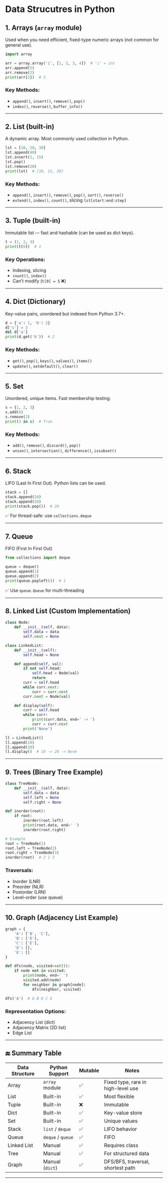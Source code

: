 # Data Strucutres in Python

## 1. **Arrays** (`array` module)

Used when you need efficient, fixed-type numeric arrays (not common for general use).

```python
import array

arr = array.array('i', [1, 2, 3, 4])  # 'i' = int
arr.append(5)
arr.remove(2)
print(arr[2])  # 3
```

### Key Methods:

* `append()`, `insert()`, `remove()`, `pop()`
* `index()`, `reverse()`, `buffer_info()`

---

## 2. **List** (built-in)

A dynamic array. Most commonly used collection in Python.

```python
lst = [10, 20, 30]
lst.append(40)
lst.insert(1, 15)
lst.pop()
lst.remove(20)
print(lst)  # [10, 15, 30]
```

### Key Methods:

* `append()`, `insert()`, `remove()`, `pop()`, `sort()`, `reverse()`
* `extend()`, `index()`, `count()`, slicing `lst[start:end:step]`

---

## 3. **Tuple** (built-in)

Immutable list — fast and hashable (can be used as dict keys).

```python
t = (1, 2, 3)
print(t[0])  # 1
```

### Key Operations:

* Indexing, slicing
* `count()`, `index()`
* Can't modify (`t[0] = 5` ❌)

---

## 4. **Dict** (Dictionary)

Key-value pairs, unordered but indexed from Python 3.7+.

```python
d = {'a': 1, 'b': 2}
d['c'] = 3
del d['a']
print(d.get('b'))  # 2
```

### Key Methods:

* `get()`, `pop()`, `keys()`, `values()`, `items()`
* `update()`, `setdefault()`, `clear()`

---

## 5. **Set**

Unordered, unique items. Fast membership testing.

```python
s = {1, 2, 3}
s.add(4)
s.remove(2)
print(3 in s)  # True
```

### Key Methods:

* `add()`, `remove()`, `discard()`, `pop()`
* `union()`, `intersection()`, `difference()`, `issubset()`

---

## 6. **Stack**

LIFO (Last In First Out). Python lists can be used.

```python
stack = []
stack.append(10)
stack.append(20)
print(stack.pop())  # 20
```

✅ For thread-safe: use `collections.deque`

---

## 7. **Queue**

FIFO (First In First Out)

```python
from collections import deque

queue = deque()
queue.append(1)
queue.append(2)
print(queue.popleft())  # 1
```

✅ Use `queue.Queue` for multi-threading

---

## 8. **Linked List** (Custom Implementation)

```python
class Node:
    def __init__(self, data):
        self.data = data
        self.next = None

class LinkedList:
    def __init__(self):
        self.head = None

    def append(self, val):
        if not self.head:
            self.head = Node(val)
            return
        curr = self.head
        while curr.next:
            curr = curr.next
        curr.next = Node(val)

    def display(self):
        curr = self.head
        while curr:
            print(curr.data, end=' -> ')
            curr = curr.next
        print('None')

ll = LinkedList()
ll.append(10)
ll.append(20)
ll.display()  # 10 -> 20 -> None
```

---

## 9. **Trees** (Binary Tree Example)

```python
class TreeNode:
    def __init__(self, data):
        self.data = data
        self.left = None
        self.right = None

def inorder(root):
    if root:
        inorder(root.left)
        print(root.data, end=' ')
        inorder(root.right)

# Example
root = TreeNode(1)
root.left = TreeNode(2)
root.right = TreeNode(3)
inorder(root)  # 2 1 3
```

### Traversals:

* Inorder (LNR)
* Preorder (NLR)
* Postorder (LRN)
* Level-order (use queue)

---

## 10. **Graph** (Adjacency List Example)

```python
graph = {
    'A': ['B', 'C'],
    'B': ['D'],
    'C': ['E'],
    'D': [],
    'E': []
}

def dfs(node, visited=set()):
    if node not in visited:
        print(node, end=' ')
        visited.add(node)
        for neighbor in graph[node]:
            dfs(neighbor, visited)

dfs('A')  # A B D C E
```

### Representation Options:

* Adjacency List (dict)
* Adjacency Matrix (2D list)
* Edge List

---

## 🔚 Summary Table

| Data Structure | Python Support    | Mutable | Notes                              |
| -------------- | ----------------- | ------- | ---------------------------------- |
| Array          | `array` module    | ✅       | Fixed type, rare in high-level use |
| List           | Built-in          | ✅       | Most flexible                      |
| Tuple          | Built-in          | ❌       | Immutable                          |
| Dict           | Built-in          | ✅       | Key-value store                    |
| Set            | Built-in          | ✅       | Unique values                      |
| Stack          | `list` / `deque`  | ✅       | LIFO behavior                      |
| Queue          | `deque` / `queue` | ✅       | FIFO                               |
| Linked List    | Manual            | ✅       | Requires class                     |
| Tree           | Manual            | ✅       | For structured data                |
| Graph          | Manual (`dict`)   | ✅       | DFS/BFS, traversal, shortest path  |

---

